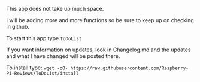 This app does not take up much space.

I will be adding more and more functions so be sure to
keep up on checking in github.

To start this app type `ToDoList`

If you want information on updates, look in Changelog.md and 
the updates and what I have changed will be posted there.

To install type: 
`wget -qO- https://raw.githubusercontent.com/Raspberry-Pi-Reviews/ToDoList/install`
